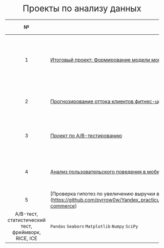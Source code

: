 <h1 style="font-weight:normal" align="center">
  &nbsp;Проекты по анализу данных&nbsp;
</h1>

|№|Название проекта|Сфера|Направление деятельности|Ключевые слова проекта|Стек|Статус|
|:-----:|-----|:-----:|-----|-----|:-----:|-----|
|1|[Итоговый проект: Формирование модели монетизации мобильного приложения](https://github.com/pyrrow0w/Yandex_practicum/tree/main/Monetization%20model)|Мобильное приложение, Gamedev|Маркетинг-аналитик, Аналитик (универсал), Data analyst|Анализ продуктовых и маркетинговых метрик, проверка статистических гипотез, расчет модели монетизации, продуктовые метрики, событийная аналитика |`Pandas` `Seaborn` `Matplotlib` `Numpy` `SciPy`|Завершен|
|2|[Прогнозирование оттока клиентов фитнес-центра](https://github.com/pyrrow0w/Yandex_practicum/tree/main/Fitness%20customers%20ML%20churn%20model)|Бизнес, оффлайн|Маркетинг-аналитик, Аналитик (универсал)|KMeans, Machine Learning, дендрограмма, RandomForestClassifier, LogisticRegression|`Pandas` `Seaborn` `Matplotlib` `Sklearn` `SciPy`|Завершен|
|3|[Проект по А/B-тестированию](https://github.com/pyrrow0w/Yandex_practicum/tree/main/AB-test)|Интернет-сервисы|Маркетинг-аналитик, продуктовый аналитик|EDA,проверка статистических гипотез, A/B-тестирование|`Pandas` `Seaborn` `Matplotlib` `Numpy` `SciPy` `Plotly` `Math`|Завершен|
|4|[Анализ пользовательского поведения в мобильном приложении](https://github.com/pyrrow0w/Yandex_practicum/tree/main/User's%20behavior%20analytics)|Интернет-сервисы, Стартапы, Бизнес|Маркетинг-аналитик, продуктовый аналитик|A/B-тест, визуализация, статистический тест|`Pandas` `Seaborn` `Matplotlib` `Numpy` `SciPy` `Plotly` `Math`|Завершен|
|5|[Проверка гипотез по увеличению выручки в интернет-магазине — оценка результатов A/B теста (https://github.com/pyrrow0w/Yandex_practicum/tree/main/Profit%20increasing%20hyphotheses%20for%20e-commerce)|Интернет-магазины|Маркетинг-аналитик|
A/B-тест, статистический тест, фреймворк, RICE, ICE|`Pandas` `Seaborn` `Matplotlib` `Numpy` `SciPy`|Завершен|
